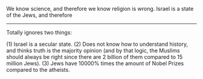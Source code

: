 
We know science, and therefore we know religion is wrong. Israel is a state of the Jews, and therefore








---

Totally ignores two things:

(1) Israel is a secular state.
(2) Does not know how to understand history, and thinks truth is the majority opinion (and by that logic, the Muslims should always be right since there are 2 billion of them compared to 15 million Jews).
(3) Jews have 10000% times the amount of Nobel Prizes compared to the atheists.

